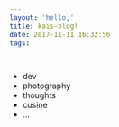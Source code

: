 ```yaml
---
layout: 'hello,'
title: kais-blog!
date: 2017-11-11 16:32:56
tags:

---
```


*	dev
*	photography
*	thoughts
*	cusine
*	...
